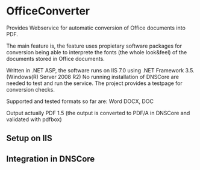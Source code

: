 OfficeConverter
===============

Provides Webservice for automatic conversion of Office documents into PDF. 

The main feature is, the feature uses propietary software packages for conversion being able to 
interprete the fonts (the whole look&feel) of the documents stored in Office documents. 

Written in .NET ASP, the software runs on IIS 7.0 using .NET Framework 3.5. (Windows(R) Server 2008 R2) No running installation of DNSCore are needed to test and run the service. The project provides a testpage for conversion checks.  

Supported and tested formats so far are: 
Word DOCX, DOC

Output 
actually PDF 1.5 (the output is converted to PDF/A in DNSCore and validated with pdfbox)

## Setup on IIS 



## Integration in DNSCore 


